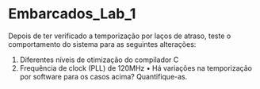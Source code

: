 # Embarcados_Lab_1
Depois de ter verificado a temporização por
laços de atraso, teste o comportamento do
sistema para as seguintes alterações:
1. Diferentes níveis de otimização do compilador C
2. Frequência de clock (PLL) de 120MHz
• Há variações na temporização por software
para os casos acima? Quantifique-as.
